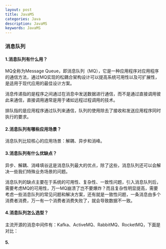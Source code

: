 ```yaml
---
layout: post
title: JavaMS
categories: Java
description: JavaMS
keywords: JavaMS
---
```

### 消息队列
#### 1.消息队列有什么用？
MQ全称为Message Queue，即消息队列（MQ），它是一种应用程序对应用程序的通信方法，通过MQ实现的松耦合架构设计可以提高系统可用性以及可扩展性，是适用于现代应用的最佳设计方案。

消息传递指的是程序之间通过在消息中发送数据进行通信，而不是通过直接调用彼此来通信，直接调用通常是用于诸如远程过程调用的技术。

排队指的是应用程序通过队列来通信，队列的使用除去了接收和发送应用程序同时执行的要求。
#### 2.消息队列有哪些应用场景？
消息队列比较核心的应用场景：解耦、异步和消峰。
#### 3.消息队列有什么优缺点？
异步、解耦、消峰填谷这是消息队列最大的优点，除了这些，消息队列还可以会解决一些我们特殊业务场景的问题。

消息队列的缺点主要在于系统的可用性、复杂性、一致性问题，引入消息队列后，需要考虑MQ的可用性，万一MQ崩溃了岂不要爆炸？而且复杂性明显提高，需要考虑一些消息队列的常见问题和解决方案，还有就是一致性问题，一条消息由多个消费者消费，万一有一个消费者消费失败了，就会导致数据不一致。
#### 4.消息队列怎么选型？
主流开源的消息中间件有：Kafka、ActiveMQ、RabbitMQ、RocketMQ，下面是对比：
#### 5.


